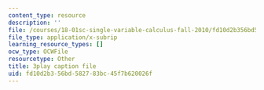 ```yaml
---
content_type: resource
description: ''
file: /courses/18-01sc-single-variable-calculus-fall-2010/fd10d2b356bd582783bc45f7b620026f_13UPhn32Mjs.vtt
file_type: application/x-subrip
learning_resource_types: []
ocw_type: OCWFile
resourcetype: Other
title: 3play caption file
uid: fd10d2b3-56bd-5827-83bc-45f7b620026f
---
```

